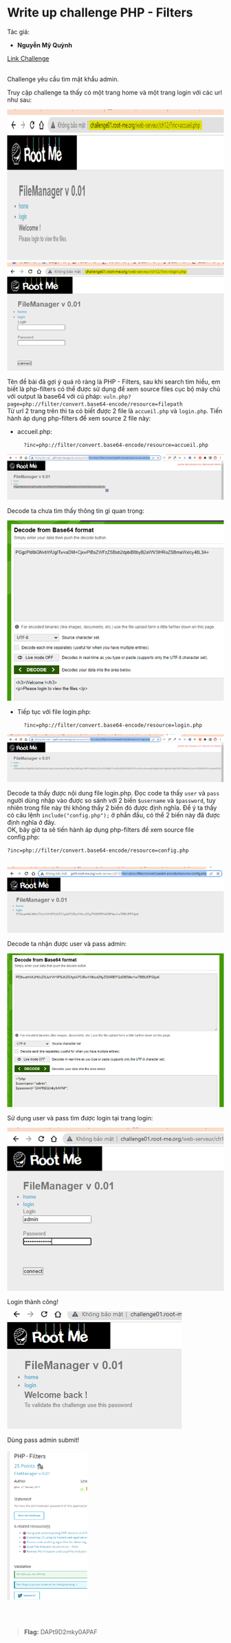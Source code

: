 # Write up challenge PHP - Filters


Tác giả:
- **Nguyễn Mỹ Quỳnh** <br>

  
[Link Challenge](https://www.root-me.org/en/Challenges/Web-Server/PHP-Filters)<br>
</br>

Challenge yêu cầu tìm mật khẩu admin.

Truy cập challenge ta thấy có một trang home và một trang login với các url như sau:

<img src="./img/1.png" height=350 alt="normal_acc_TRAbID"/> 

<img src="./img/2.png" alt="normal_acc_TRAbID"/>

Tên đề bài đã gợi ý quá rõ ràng là PHP - Filters, sau khi search tìm hiểu, em biết là php-filters có thể được sử dụng để xem source files cục bộ máy chủ với output là base64 với cú pháp: `vuln.php?page=php://filter/convert.base64-encode/resource=filepath`
<br>Từ url 2 trang trên thì ta có biết được 2 file là `accueil.php` và `login.php`. Tiến hành áp dụng php-filters để xem source 2 file này:
- accueil.php:

        ?inc=php://filter/convert.base64-encode/resource=accueil.php

<img src="./img/03.png" alt="normal_acc_TRAbID"/>

Decode ta chưa tìm thấy thông tin gì quan trọng:

<img src="./img/033_1.png" alt="normal_acc_TRAbID"/>

<div style = "page-break-after: always;"></div>

- Tiếp tục với file login.php:

        ?inc=php://filter/convert.base64-encode/resource=login.php  

<img src="./img/3.png" alt="normal_acc_TRAbID"/>

Decode ta thấy được nội dung file login.php. Đọc code ta thấy `user` và `pass` người dùng nhập vào được so sánh với 2 biến `$username` và `$password`, tuy nhiên trong file này thì không thấy 2 biến đó được định nghĩa. Để ý ta thấy có câu lệnh `include("config.php");` ở phần đầu, có thể 2 biến này đã được định nghĩa ở đây.
<br>OK, bây giờ ta sẽ tiến hành áp dụng php-filters để xem source file config.php:

    ?inc=php://filter/convert.base64-encode/resource=config.php

<br>

<img src="./img/4.png" alt="normal_acc_TRAbID"/>

Decode ta nhận được user và pass admin:

<img src="./img/5.png" alt="normal_acc_TRAbID"/>

Sử dụng user và pass tìm được login tại trang login:

<img src="./img/6.png" alt="normal_acc_TRAbID"/>

Login thành công! 

<img src="./img/7.png" alt="normal_acc_TRAbID"/>

Dùng pass admin submit!

<img src="./img/8.png" height=350 alt="normal_acc_TRAbID"/>

<br><br>

> **Flag:** DAPt9D2mky0APAF

